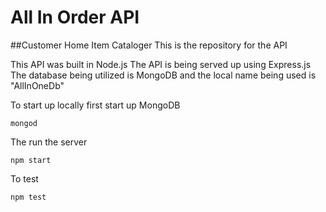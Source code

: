 # All In Order API

##Customer Home Item Cataloger
This is the repository for the API

This API was built in Node.js
The API is being served up using Express.js
The database being utilized is MongoDB and the local name being used is "AllInOneDb"

To start up locally first start up MongoDB

`mongod`

The run the server

`npm start`

To test

`npm test`


